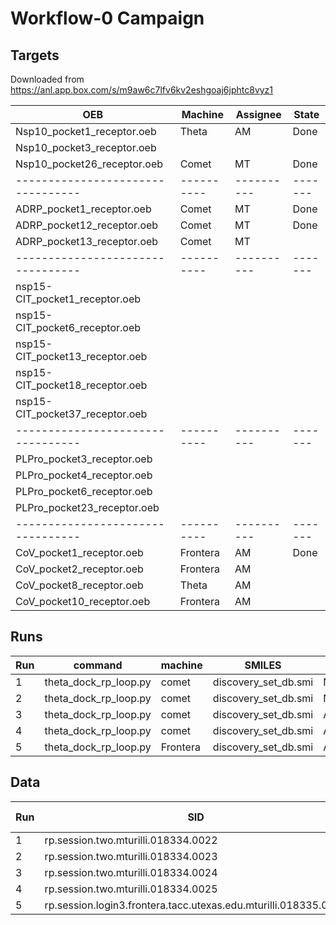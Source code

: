 # Workflow-0 Campaign

## Targets 

Downloaded from https://anl.app.box.com/s/m9aw6c7lfv6kv2eshgoaj6jphtc8vyz1

| OEB                             | Machine  | Assignee | State |
|---------------------------------|----------|----------|-------|
| Nsp10_pocket1_receptor.oeb      | Theta    | AM       | Done  |
| Nsp10_pocket3_receptor.oeb      |          |          |       |
| Nsp10_pocket26_receptor.oeb     | Comet    | MT       | Done  |
|---------------------------------|----------|----------|-------|
| ADRP_pocket1_receptor.oeb       | Comet    | MT       | Done  |
| ADRP_pocket12_receptor.oeb      | Comet    | MT       | Done  |
| ADRP_pocket13_receptor.oeb      | Comet    | MT       |       | 
|---------------------------------|----------|----------|-------|
| nsp15-CIT_pocket1_receptor.oeb  |          |          |       |
| nsp15-CIT_pocket6_receptor.oeb  |          |          |       |
| nsp15-CIT_pocket13_receptor.oeb |          |          |       |
| nsp15-CIT_pocket18_receptor.oeb |          |          |       |
| nsp15-CIT_pocket37_receptor.oeb |          |          |       |
|---------------------------------|----------|----------|-------|
| PLPro_pocket3_receptor.oeb      |          |          |       |
| PLPro_pocket4_receptor.oeb      |          |          |       |
| PLPro_pocket6_receptor.oeb      |          |          |       |
| PLPro_pocket23_receptor.oeb     |          |          |       |
|---------------------------------|----------|----------|-------|
| CoV_pocket1_receptor.oeb        | Frontera | AM       | Done  |
| CoV_pocket2_receptor.oeb        | Frontera | AM       |       |
| CoV_pocket8_receptor.oeb        | Theta    | AM       |       |
| CoV_pocket10_receptor.oeb       | Frontera | AM       |       |


## Runs

| Run | command                    | machine  | SMILES               | OEB                         |
|-----|----------------------------|----------|----------------------|-----------------------------|
| 1   | theta_dock_rp_loop.py      | comet    | discovery_set_db.smi | Nsp10_pocket26_receptor.oeb |
| 2   | theta_dock_rp_loop.py      | comet    | discovery_set_db.smi | Nsp10_pocket26_receptor.oeb |
| 3   | theta_dock_rp_loop.py      | comet    | discovery_set_db.smi | ADRP_pocket1_receptor.oeb   |
| 4   | theta_dock_rp_loop.py      | comet    | discovery_set_db.smi | ADRP_pocket1_receptor.oeb   |
| 5   | theta_dock_rp_loop.py      | Frontera | discovery_set_db.smi | ADRP_pocket13_receptor.oeb  |

## Data

| Run | SID                                                             | Idx    | # pilots | task/pilot | # Idx  |
|-----|-----------------------------------------------------------------|--------|----------|------------|--------|
| 1   | rp.session.two.mturilli.018334.0022                             | 0      | 2        | 50         | 2000   |
| 2   | rp.session.two.mturilli.018334.0023                             | 200000 | 2        | 50         | 2000   |
| 3   | rp.session.two.mturilli.018334.0024                             | 0      | 2        | 50         | 2000   |
| 4   | rp.session.two.mturilli.018334.0025                             | 200000 | 2        | 50         | 2000   |
| 5   | rp.session.login3.frontera.tacc.utexas.edu.mturilli.018335.0000 | 0      | 1        | 4          | 80000  |
